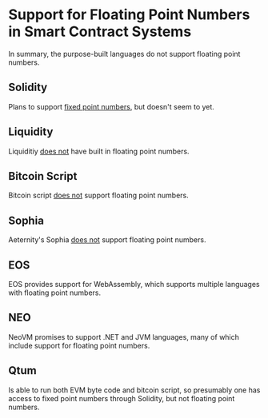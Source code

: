 # Support for Floating Point Numbers in Smart Contract Systems

In summary, the purpose-built languages do not support floating point numbers. 

## Solidity

Plans to support [fixed point numbers](http://solidity.readthedocs.io/en/develop/types.html?highlight=float#fixed-point-numbers), but doesn't seem to yet.

## Liquidity

Liquiditiy [does not](https://github.com/OCamlPro/liquidity/blob/next/docs/liquidity.md) have built in floating point numbers.

## Bitcoin Script

Bitcoin script [does not](https://en.bitcoin.it/wiki/Script#Arithmetic) support floating point numbers.

## Sophia

Aeternity's Sophia [does not](https://github.com/aeternity/protocol/blob/master/contracts/sophia.md#types) support floating point numbers.

## EOS

EOS provides support for WebAssembly, which supports multiple languages with floating point numbers.

## NEO

NeoVM promises to support .NET and JVM languages, many of which include support for floating point numbers.

## Qtum

Is able to run both EVM byte code and bitcoin script, so presumably one has access to fixed point numbers through Solidity, but not floating point numbers.

